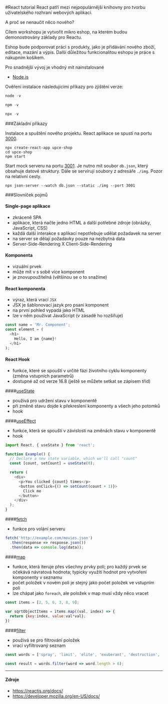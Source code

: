 #React tutorial
React patří mezi nejpopulárnější knihovny pro tvorbu uživatelského rozhraní webových aplikací.

A proč se nenaučit něco nového?

Cílem workshopu je vytvořit mikro eshop, 
na kterém budou demonostrovány základy pro Reactu.

Eshop bude podporovat práci s produkty, 
jako je přidávání nového zboží, editace, mazání a výpis.
Další důležitou funkcionalitou eshopu je práce s nákupním košíkem.



Pro snadnější vývoj je vhodný mít nainstalované
- [Node.js](https://nodejs.org/en/download/)

Ověření instalace následujícími příkazy pro zjištění verze:
```javascript
node -v
```
```javascript
npm -v
```
```javascript
npx -v
```

###Základní příkazy

Instalace a spuštění nového projektu. React aplikace se spustí na portu [3000](http://localhost:3000).
```
npx create-react-app upce-shop
cd upce-shop
npm start
```


Start mock serveru na portu [3001](http://localhost:3001). Je nutno mít soubor `db.json`, který obsahuje datové struktury. 
Dále se servírují soubory z adresáře `./img`. Pozor na relativní cesty.
```
npx json-server --watch db.json --static ./img --port 3001
```

###Slovníček pojmů

#### Single-page aplikace
- zkráceně SPA 
- aplikace, která načte jedno HTML a další potřebné zdroje (obrázky, JavaScript, CSS)
- každá další interakce s aplikací  nepotřebuje udělat požadavek na server
- na server se dělají požadavky pouze na nezbytná data
- Server-Side-Rendering X Client-Side-Rendering

#### Komponenta
- vizuální prvek
- může mít v s sobě více komponent
- je znovupoužitelná (většinou se o to snažíme)

#### React komponenta
- výraz, která vrací `JSX`
- JSX je šablonovací jazyk pro psaní komponent
- na první pohled vypadá jako HTML
- lze v něm používat JavaScript (v zásadě ho rozšiřuje)

```javascript
const name = 'Mr. Component';
const element = (
  <h1>
    Hello, I am {name}!
  </h1>
);
```

#### React Hook
- funkce, které se spouští v určité fázi životního cyklu komponenty (změna vstupních parametrů)
- dostupné až od verze 16.8  (ještě se můžete setkat se zápisem tříd) 

####[useState](https://reactjs.org/docs/hooks-state.html) 
- používá pro udržení stavu v komponentě 
- při změně stavu dojde k překreslení komponenty a všech jeho potomků
- hook

####[useEffect](https://reactjs.org/docs/hooks-effect.html) 
- funkce, která se spouští v závislosti na změnách stavu v komponentě
- hook 

```javascript
import React, { useState } from 'react';

function Example() {
  // Declare a new state variable, which we'll call "count"
  const [count, setCount] = useState(0);

  return (
    <div>
      <p>You clicked {count} times</p>
      <button onClick={() => setCount(count + 1)}>
        Click me
      </button>
    </div>
  );
}
```

####[fetch](https://developer.mozilla.org/en-US/docs/Web/API/Fetch_API/Using_Fetch) 
- funkce pro volání serveru

```javascript
fetch('http://example.com/movies.json')
  .then(response => response.json())
  .then(data => console.log(data));
```

####[map](https://developer.mozilla.org/en-US/docs/Web/JavaScript/Reference/Global_Objects/Array/map) 
- funkce, která iteruje přes všechny prvky poli; 
pro každý prvek se očekává návratová hodnota; 
  typicky využití hodnot pro vytvoření komponenty v seznamu
- počet položek v novém poli je stejný jako počet položek ve vstupním poli 
- lze chápat jako `foreach`, ale položek v map musí vždy něco vracet
```javascript
const items = [2, 5, 6, 3, 8, 9];
          
var sqrtObjectItems = items.map((val, index) => {
  return {key:index, value:val*val};
})
```

####[filter](https://developer.mozilla.org/en-US/docs/Web/JavaScript/Reference/Global_Objects/Array/filter) 
- používá se pro filtrování položek
- vrací vyfiltrovaný seznam

```javascript
const words = ['spray', 'limit', 'elite', 'exuberant', 'destruction', 'present'];

const result = words.filter(word => word.length > 6);
```


---
#### Zdroje
- https://reactjs.org/docs/
- https://developer.mozilla.org/en-US/docs/